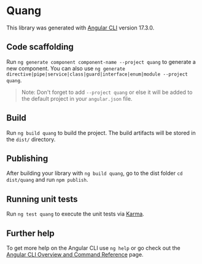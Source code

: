 # Quang

This library was generated with [Angular CLI](https://github.com/angular/angular-cli) version 17.3.0.

## Code scaffolding

Run `ng generate component component-name --project quang` to generate a new component. You can also use `ng generate directive|pipe|service|class|guard|interface|enum|module --project quang`.

> Note: Don't forget to add `--project quang` or else it will be added to the default project in your `angular.json` file.

## Build

Run `ng build quang` to build the project. The build artifacts will be stored in the `dist/` directory.

## Publishing

After building your library with `ng build quang`, go to the dist folder `cd dist/quang` and run `npm publish`.

## Running unit tests

Run `ng test quang` to execute the unit tests via [Karma](https://karma-runner.github.io).

## Further help

To get more help on the Angular CLI use `ng help` or go check out the [Angular CLI Overview and Command Reference](https://angular.io/cli) page.
